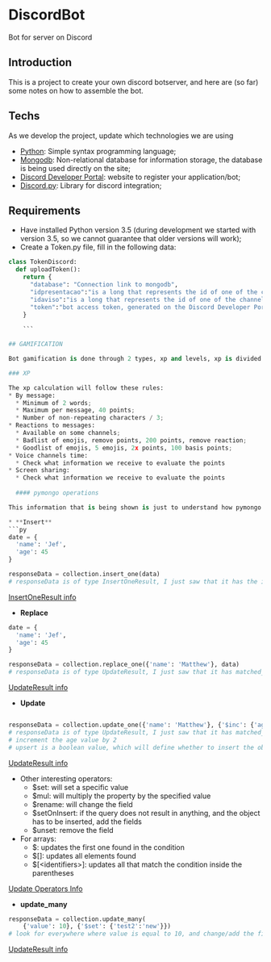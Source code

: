 # DiscordBot
Bot for server on Discord

## Introduction

This is a project to create your own discord botserver, and here are (so far) some notes on how to assemble the bot.



## Techs

As we develop the project, update which technologies we are using

* [Python](https://www.python.org/): Simple syntax programming language;
* [Mongodb](https://www.mongodb.com/): Non-relational database for information storage, the database is being used directly on the site;
* [Discord Developer Portal](https://discord.com/developers/applications): website to register your application/bot;
* [Discord.py](https://discordpy.readthedocs.io/en/latest/): Library for discord integration;

## Requirements

* Have installed Python version 3.5 (during development we started with version 3.5, so we cannot guarantee that older versions will work);
* Create a Token.py file, fill in the following data:
```py
class TokenDiscord:
  def uploadToken():
    return {
      "database": "Connection link to mongodb",
      "idpresentacao":"is a long that represents the id of one of the channels where you will have points for reactions",
      "idaviso":"is a long that represents the id of one of the channels where you will have points for reactions",
      "token":"bot access token, generated on the Discord Developer Portal website"
    }
    
    ```

## GAMIFICATION

Bot gamification is done through 2 types, xp and levels, xp is divided into weekly and by channel, levels are calculated in general;

### XP

The xp calculation will follow these rules:
* By message:
  * Minimum of 2 words;
  * Maximum per message, 40 points;
  * Number of non-repeating characters / 3;
* Reactions to messages:
  * Available on some channels;
  * Badlist of emojis, remove points, 200 points, remove reaction;
  * Goodlist of emojis, 5 emojis, 2x points, 100 basis points;
* Voice channels time:
  * Check what information we receive to evaluate the points
* Screen sharing:
  * Check what information we receive to evaluate the points
  
  #### pymongo operations

This information that is being shown is just to understand how pymongo should be used

* **Insert**
```py
date = {
  'name': 'Jef',
  'age': 45
}

responseData = collection.insert_one(data)
# responseData is of type InsertOneResult, I just saw that it has the inserted_id so far
```
[InsertOneResult info](https://pymongo.readthedocs.io/en/stable/api/pymongo/results.html#pymongo.results.InsertOneResult)

* **Replace**
```py
date = {
  'name': 'Jef',
  'age': 45
}

responseData = collection.replace_one({'name': 'Matthew'}, data)
# responseData is of type UpdateResult, I just saw that it has matched_count,modified_count and upserted_id of relevant information
```
[UpdateResult info](https://pymongo.readthedocs.io/en/stable/api/pymongo/results.html#pymongo.results.UpdateResult)

* **Update**
```py

responseData = collection.update_one({'name': 'Matthew'}, {'$inc': {'age': 2}}, upsert)
# responseData is of type UpdateResult, I just saw that it has matched_count,modified_count and upserted_id of relevant information
# increment the age value by 2
# upsert is a boolean value, which will define whether to insert the object or not
```
[UpdateResult info](https://pymongo.readthedocs.io/en/stable/api/pymongo/results.html#pymongo.results.UpdateResult)
* Other interesting operators:
  * $set: will set a specific value
  * $mul: will multiply the property by the specified value
  * $rename: will change the field
  * $setOnInsert: if the query does not result in anything, and the object has to be inserted, add the fields
  * $unset: remove the field
* For arrays:
  * $: updates the first one found in the condition
  * $[]: updates all elements found
  * $[\<identifiers\>]: updates all that match the condition inside the parentheses

[Update Operators Info](https://docs.mongodb.com/manual/reference/operator/update/#std-label-update-operators)

* **update_many**
```py
responseData = collection.update_many(
    {'value': 10}, {'$set': {'test2':'new'}})
# look for everywhere where value is equal to 10, and change/add the field test2 = new
```
[UpdateResult info](https://pymongo.readthedocs.io/en/stable/api/pymongo/results.html#pymongo.results.UpdateResult)
